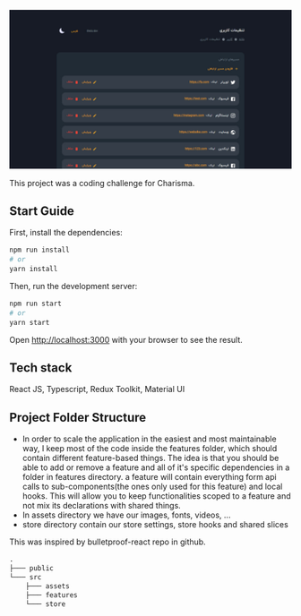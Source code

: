 ![project screenshot](https://github.com/farhad-gh-dev/code-challenge/blob/main/public/project-screenshot.jpg)

This project was a coding challenge for Charisma.

## Start Guide

First, install the dependencies:

```bash
npm run install
# or
yarn install
```

Then, run the development server:

```bash
npm run start
# or
yarn start
```

Open [http://localhost:3000](http://localhost:3000) with your browser to see the result.

## Tech stack

React JS, Typescript, Redux Toolkit, Material UI

## Project Folder Structure

- In order to scale the application in the easiest and most maintainable way, I keep most of the code inside the features folder, which should contain different feature-based things. The idea is that you should be able to add or remove a feature and all of it's specific dependencies in a folder in features directory. a feature will contain everything form api calls to sub-components(the ones only used for this feature) and local hooks. This will allow you to keep functionalities scoped to a feature and not mix its declarations with shared things.
- In assets directory we have our images, fonts, videos, ...
- store directory contain our store settings, store hooks and shared slices

This was inspired by bulletproof-react repo in github.

    .
    ├─── public
    └─── src
        ├─── assets
        ├─── features
        └─── store
